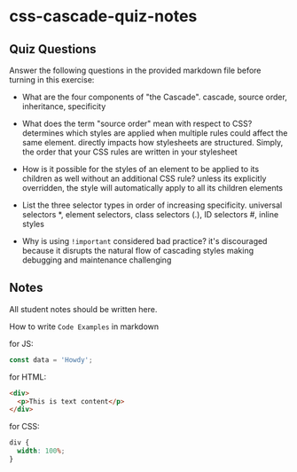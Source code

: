 # css-cascade-quiz-notes

## Quiz Questions

Answer the following questions in the provided markdown file before turning in this exercise:

- What are the four components of "the Cascade".
  cascade, source order, inheritance, specificity

- What does the term "source order" mean with respect to CSS?
  determines which styles are applied when multiple rules could affect the same element.
  directly impacts how stylesheets are structured.
  Simply, the order that your CSS rules are written in your stylesheet

- How is it possible for the styles of an element to be applied to its children as well without an additional CSS rule?
  unless its explicitly overridden, the style will automatically apply to all its children elements

- List the three selector types in order of increasing specificity.
  universal selectors \*, element selectors, class selectors (.), ID selectors #, inline styles

- Why is using `!important` considered bad practice?
  it's discouraged because it disrupts the natural flow of cascading styles making debugging and maintenance challenging

## Notes

All student notes should be written here.

How to write `Code Examples` in markdown

for JS:

```javascript
const data = 'Howdy';
```

for HTML:

```html
<div>
  <p>This is text content</p>
</div>
```

for CSS:

```css
div {
  width: 100%;
}
```
